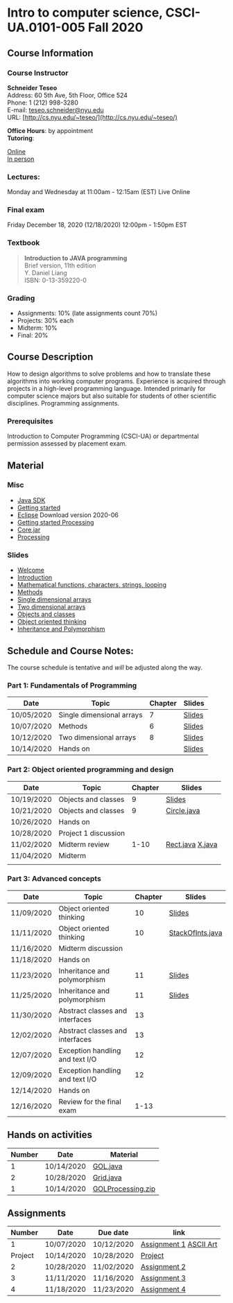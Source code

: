 # Intro to computer science, CSCI-UA.0101-005 Fall 2020

## Course Information
### Course Instructor
**Schneider Teseo**<br>
Address: 60 5th Ave, 5th Floor, Office 524<br>
Phone: 1 (212) 998-3280<br>
E-mail: [teseo.schneider@nyu.edu](mailto:teseo.schneider@nyu.edu)<br>
URL: [http://cs.nyu.edu/~teseo/](http://cs.nyu.edu/~teseo/)<br>

**Office Hours**: by appointment<br>
**Tutoring**:<br>

[Online](https://github.com/teseoch/Intro-To-Computer-Science-Fall-2020.5/raw/master/material/tutoring-oline.pdf)<br/>
[In person](https://github.com/teseoch/Intro-To-Computer-Science-Fall-2020.5/raw/master/material/tutorial-in-person.pdf)

### Lectures:
Monday and Wednesday at 11:00am - 12:15am (EST) Live Online


### Final exam
Friday December 18, 2020 (12/18/2020) 12:00pm - 1:50pm EST

### Textbook

> **Introduction to JAVA programming**<br>
> Brief version, 11th edition<br>
> Y. Daniel Liang<br>
> ISBN: 0-13-359220-0


### Grading
 - Assignments: 10% (late assignments count 70%)
 - Projects: 30% each
 - Midterm: 10%
 - Final: 20%

## Course Description

How to design algorithms to solve problems and how to translate these algorithms into working computer programs. Experience is acquired through projects in a high-level programming language. Intended primarily for computer science majors but also suitable for students of other scientific disciplines. Programming assignments.



### Prerequisites
Introduction to Computer Programming (CSCI-UA) or departmental permission assessed by placement exam.

## Material

### Misc

- [Java SDK](https://www.oracle.com/java/technologies/javase-downloads.html)
- [Getting started](https://github.com/teseoch/Intro-To-Computer-Science-Fall-2020.5/raw/master/material/getting_started.pdf)
- [Eclipse](https://www.eclipse.org/) Download version 2020-06
- [Getting started Processing](https://github.com/teseoch/Intro-To-Computer-Science-Fall-2020.5/raw/master/material/getting_started_processing.pdf)
- [Core.jar](https://github.com/teseoch/Intro-To-Computer-Science-Fall-2020.5/blob/master/material/core.jar.zip?raw=true)
- [Processing](https://processing.org/)

### Slides
 - [Welcome](https://github.com/teseoch/Intro-To-Computer-Science-Fall-2020.5/raw/master/slides/lecture1-welcome.pdf)
- [Introduction](https://github.com/teseoch/Intro-To-Computer-Science-Fall-2020.5/raw/master/slides/lecture2-intro.pdf)
 - [Mathematical functions, characters, strings, looping](https://github.com/teseoch/Intro-To-Computer-Science-Fall-2020.5/raw/master/slides/lecture3-math.pdf)
- [Methods](https://github.com/teseoch/Intro-To-Computer-Science-Fall-2020.5/raw/master/slides/lecture4-methods.pdf)
- [Single dimensional arrays](https://github.com/teseoch/Intro-To-Computer-Science-Fall-2020.5/raw/master/slides/lecture5-arrays.pdf)
- [Two dimensional arrays](https://github.com/teseoch/Intro-To-Computer-Science-Fall-2020.5/raw/master/slides/lecture6-ndarrays.pdf)
- [Objects and classes](https://github.com/teseoch/Intro-To-Computer-Science-Fall-2020.5/raw/master/slides/lecture7-objects.pdf)
- [Object oriented thinking](https://github.com/teseoch/Intro-To-Computer-Science-Fall-2020.5/raw/master/slides/lecture8-thinkingoo.pdf)
- [Inheritance and Polymorphism](https://github.com/teseoch/Intro-To-Computer-Science-Fall-2020.5/raw/master/slides/lecture9-polymorphism.pdf)
<!-- [Abstract Classes and Interfaces](https://github.com/teseoch/Intro-To-Computer-Science-Fall-2020.5/raw/master/slides/lecture10-interfaces.pdf)
- [Exception and Text IO](https://github.com/teseoch/Intro-To-Computer-Science-Fall-2020.5/raw/master/slides/lecture11-exception-IO.pdf) -->


## Schedule and Course Notes:

The course schedule is tentative and *will* be adjusted along the way.

### Part 1: Fundamentals of Programming
| Date       | Topic                     | Chapter | Slides                                                                                                             |
| ---------- | ------------------------- | ------- | ------------------------------------------------------------------------------------------------------------------ |
| 10/05/2020 | Single dimensional arrays | 7       | [Slides](https://github.com/teseoch/Intro-To-Computer-Science-Fall-2020.5/raw/master/slides/lecture5-arrays.pdf)   |
| 10/07/2020 | Methods                   | 6       | [Slides](https://github.com/teseoch/Intro-To-Computer-Science-Fall-2020.5/raw/master/slides/lecture4-methods.pdf)  |
| 10/12/2020 | Two dimensional arrays    | 8       | [Slides](https://github.com/teseoch/Intro-To-Computer-Science-Fall-2020.5/raw/master/slides/lecture6-ndarrays.pdf) |
| 10/14/2020 | Hands on                  |         | [Slides](https://github.com/teseoch/Intro-To-Computer-Science-Fall-2020.5/raw/master/slides/handson2.pdf)          |

### Part 2: Object oriented programming and design
| Date       | Topic                | Chapter | Slides                                                                                                                                                                                                            |
| ---------- | -------------------- | ------- | ----------------------------------------------------------------------------------------------------------------------------------------------------------------------------------------------------------------- |
| 10/19/2020 | Objects and classes  | 9       | [Slides](https://github.com/teseoch/Intro-To-Computer-Science-Fall-2020.5/raw/master/slides/lecture7-objects.pdf)                                                                                                 |
| 10/21/2020 | Objects and classes  | 9       | [Circle.java](https://github.com/teseoch/Intro-To-Computer-Science-Fall-2020.5/raw/master/material/Circle.java)                                                                                                   |
| 10/26/2020 | Hands on             |         |                                                                                                                                                                                                                   |
| 10/28/2020 | Project 1 discussion |         |                                                                                                                                                                                                                   |
| 11/02/2020 | Midterm review       | 1-10    | [Rect.java](https://github.com/teseoch/Intro-To-Computer-Science-Fall-2020.5/raw/master/material/Rect.java) [X.java](https://github.com/teseoch/Intro-To-Computer-Science-Fall-2020.5/raw/master/material/X.java) |
| 11/04/2020 | Midterm              |         |                                                                                                                                                                                                                   |
|            |

### Part 3: Advanced concepts

| Date       | Topic                           | Chapter | Slides                                                                                                                    |
| ---------- | ------------------------------- | ------- | ------------------------------------------------------------------------------------------------------------------------- |
| 11/09/2020 | Object oriented thinking        | 10      | [Slides](https://github.com/teseoch/Intro-To-Computer-Science-Fall-2020.5/raw/master/slides/lecture8-thinkingoo.pdf)      |
| 11/11/2020 | Object oriented thinking        | 10      | [StackOfInts.java](https://github.com/teseoch/Intro-To-Computer-Science-Fall-2020.5/raw/master/material/StackOfInts.java) |
| 11/16/2020 | Midterm discussion              |         |                                                                                                                           |
| 11/18/2020 | Hands on                        |         |                                                                                                                           |
| 11/23/2020 | Inheritance and polymorphism    | 11      | [Slides](https://github.com/teseoch/Intro-To-Computer-Science-Fall-2020.5/raw/master/slides/lecture9-polymorphism.pdf)    |
| 11/25/2020 | Inheritance and polymorphism    | 11      | [Slides](https://github.com/teseoch/Intro-To-Computer-Science-Fall-2020.5/raw/master/slides/lecture9-polymorphism.pdf)    |
| 11/30/2020 | Abstract classes and interfaces | 13      |                                                                                                                           |
| 12/02/2020 | Abstract classes and interfaces | 13      |                                                                                                                           |
| 12/07/2020 | Exception handling and text I/O | 12      |                                                                                                                           |
| 12/09/2020 | Exception handling and text I/O | 12      |                                                                                                                           |
| 12/14/2020 | Hands on                        |         |                                                                                                                           |
| 12/16/2020 | Review for the final exam       | 1-13    |                                                                                                                           |


## Hands on activities
| Number | Date       | Material                                                                                                                    |
| ------ | ---------- | --------------------------------------------------------------------------------------------------------------------------- |
| 1      | 10/14/2020 | [GOL.java](https://github.com/teseoch/Intro-To-Computer-Science-Fall-2020.5/raw/master/material/GOL.java)                   |
| 2      | 10/28/2020 | [Grid.java](https://github.com/teseoch/Intro-To-Computer-Science-Fall-2020.5/raw/master/material/Grid.java)                 |
| 1      | 10/14/2020 | [GOLProcessing.zip](https://github.com/teseoch/Intro-To-Computer-Science-Fall-2020.5/raw/master/material/GOLProcessing.zip) |


## Assignments
| Number  | Date       | Due date   | link                                                                                                                                                                                                                                                  |
| ------- | ---------- | ---------- | ----------------------------------------------------------------------------------------------------------------------------------------------------------------------------------------------------------------------------------------------------- |
| 1       | 10/07/2020 | 10/12/2020 | [Assignment 1](https://github.com/teseoch/Intro-To-Computer-Science-Fall-2020.5/raw/master/assignment/Assignment1.pdf) [ASCII Art](https://raw.githubusercontent.com/teseoch/Intro-To-Computer-Science-Fall-2020.5/master/assignment/Assignment1.txt) |
| Project | 10/14/2020 | 10/28/2020 | [Project](https://github.com/teseoch/Intro-To-Computer-Science-Fall-2020.5/raw/master/assignment/project.pdf)                                                                                                                                         |
| 2       | 10/28/2020 | 11/02/2020 | [Assignment 2](https://github.com/teseoch/Intro-To-Computer-Science-Fall-2020.5/raw/master/assignment/Assignment2.pdf)                                                                                                                                |
| 3       | 11/11/2020 | 11/16/2020 | [Assignment 3](https://github.com/teseoch/Intro-To-Computer-Science-Fall-2020.5/raw/master/assignment/Assignment3.pdf)                                                                                                                                |
| 4       | 11/18/2020 | 11/23/2020 | [Assignment 4](https://github.com/teseoch/Intro-To-Computer-Science-Fall-2020.5/raw/master/assignment/Assignment4.pdf)                                                                                                                                |